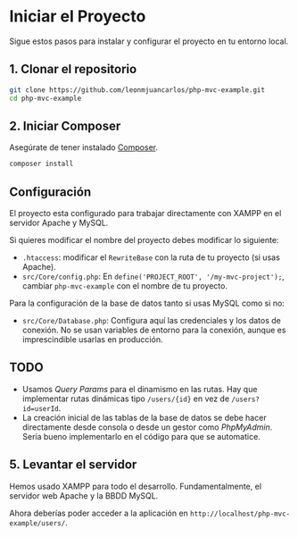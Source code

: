 # Iniciar el Proyecto

Sigue estos pasos para instalar y configurar el proyecto en tu entorno local.

## 1. Clonar el repositorio

```bash
git clone https://github.com/leonmjuancarlos/php-mvc-example.git
cd php-mvc-example
```

## 2. Iniciar Composer

Asegúrate de tener instalado [Composer](https://getcomposer.org/).

```bash
composer install
```

## Configuración

El proyecto esta configurado para trabajar directamente con XAMPP en el servidor Apache y MySQL.

Si quieres modificar el nombre del proyecto debes modificar lo siguiente:

- `.htaccess`: modificar el `RewriteBase` con la ruta de tu proyecto (si usas Apache).
- `src/Core/config.php`: En `define('PROJECT_ROOT', '/my-mvc-project');`, cambiar `php-mvc-example` con el nombre de tu proyecto.

Para la configuración de la base de datos tanto si usas MySQL como si no:

- `src/Core/Database.php`: Configura aquí las credenciales y los datos de conexión. No se usan variables de entorno para la conexión, aunque es imprescindible usarlas en producción.

## TODO

- Usamos _Query Params_ para el dinamismo en las rutas. Hay que implementar rutas dinámicas tipo `/users/{id}` en vez de `/users?id=userId`.
- La creación inicial de las tablas de la base de datos se debe hacer directamente desde consola o desde un gestor como _PhpMyAdmin_. Sería bueno implementarlo en el código para que se automatice.

## 5. Levantar el servidor

Hemos usado XAMPP para todo el desarrollo. Fundamentalmente, el servidor web Apache y la BBDD MySQL.

Ahora deberías poder acceder a la aplicación en `http://localhost/php-mvc-example/users/`.
